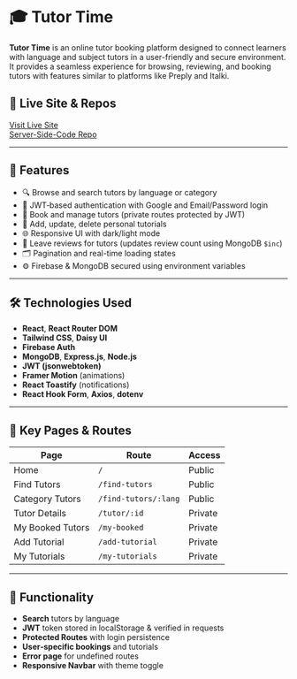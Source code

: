 # 🎓 Tutor Time

**Tutor Time** is an online tutor booking platform designed to connect learners with language and subject tutors in a user-friendly and secure environment. It provides a seamless experience for browsing, reviewing, and booking tutors with features similar to platforms like Preply and Italki.

## 🔗 Live Site & Repos
[Visit Live Site](https://tutor-time-39767.web.app/)  
[Server-Side-Code Repo](https://github.com/ishtiak-billah-emon/Tutor-Time-Server)

---

## 🚀 Features

- 🔍 Browse and search tutors by language or category  
- 🔐 JWT‑based authentication with Google and Email/Password login  
- 📅 Book and manage tutors (private routes protected by JWT)  
- 📝 Add, update, delete personal tutorials  
- 🌐 Responsive UI with dark/light mode  
- 💬 Leave reviews for tutors (updates review count using MongoDB `$inc`)  
- 🗂️ Pagination and real-time loading states  
- ⚙️ Firebase & MongoDB secured using environment variables  

---

## 🛠️ Technologies Used

- **React**, **React Router DOM**  
- **Tailwind CSS**, **Daisy UI**  
- **Firebase Auth**  
- **MongoDB**, **Express.js**, **Node.js**  
- **JWT (jsonwebtoken)**  
- **Framer Motion** (animations)  
- **React Toastify** (notifications)  
- **React Hook Form**, **Axios**, **dotenv**

---

## 🧩 Key Pages & Routes

| Page               | Route                | Access         |
|--------------------|----------------------|----------------|
| Home               | `/`                  | Public         |
| Find Tutors        | `/find-tutors`       | Public         |
| Category Tutors    | `/find-tutors/:lang` | Public         |
| Tutor Details      | `/tutor/:id`         | Private        |
| My Booked Tutors   | `/my-booked`         | Private        |
| Add Tutorial       | `/add-tutorial`      | Private        |
| My Tutorials       | `/my-tutorials`      | Private        |

---

## 🧪 Functionality

- **Search** tutors by language  
- **JWT** token stored in localStorage & verified in requests  
- **Protected Routes** with login persistence  
- **User‑specific bookings** and tutorials  
- **Error page** for undefined routes  
- **Responsive Navbar** with theme toggle  

